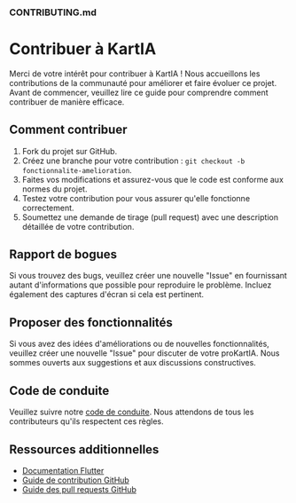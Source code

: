 ### CONTRIBUTING.md

# Contribuer à KartIA

Merci de votre intérêt pour contribuer à KartIA ! Nous accueillons les contributions de la communauté pour améliorer et faire évoluer ce projet. Avant de commencer, veuillez lire ce guide pour comprendre comment contribuer de manière efficace.

## Comment contribuer

1. Fork du projet sur GitHub.
2. Créez une branche pour votre contribution : `git checkout -b fonctionnalite-amelioration`.
3. Faites vos modifications et assurez-vous que le code est conforme aux normes du projet.
4. Testez votre contribution pour vous assurer qu'elle fonctionne correctement.
5. Soumettez une demande de tirage (pull request) avec une description détaillée de votre contribution.

## Rapport de bogues

Si vous trouvez des bugs, veuillez créer une nouvelle "Issue" en fournissant autant d'informations que possible pour reproduire le problème. Incluez également des captures d'écran si cela est pertinent.

## Proposer des fonctionnalités

Si vous avez des idées d'améliorations ou de nouvelles fonctionnalités, veuillez créer une nouvelle "Issue" pour discuter de votre proKartIA. Nous sommes ouverts aux suggestions et aux discussions constructives.

## Code de conduite

Veuillez suivre notre [code de conduite](CODE_OF_CONDUCT.md). Nous attendons de tous les contributeurs qu'ils respectent ces règles.

## Ressources additionnelles

- [Documentation Flutter](https://flutter.dev/docs)
- [Guide de contribution GitHub](https://guides.github.com/activities/hello-world/)
- [Guide des pull requests GitHub](https://help.github.com/en/github/collaborating-with-issues-and-pull-requests/about-pull-requests)


